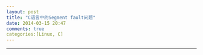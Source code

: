 ```yaml
---
layout: post
title: "C语言中的Segment fault问题"
date: 2014-03-15 20:47
comments: true
categories:[Linux, C] 
---
```

---

